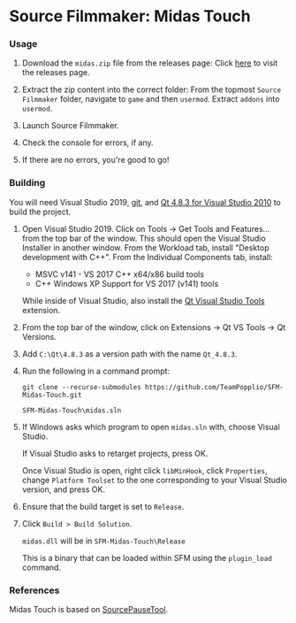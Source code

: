 # Source Filmmaker: Midas Touch

### Usage
1. Download the `midas.zip` file from the releases page:
    Click [here](https://github.com/TeamPopplio/SFM-Midas-Touch/releases) to visit the releases page.

2. Extract the zip content into the correct folder:
    From the topmost `Source Filmmaker` folder, navigate to `game` and then `usermod`. Extract `addons` into `usermod`.

3. Launch Source Filmmaker.
4. Check the console for errors, if any.
5. If there are no errors, you're good to go!

### Building
You will need Visual Studio 2019, [git](https://git-scm.com), and [Qt 4.8.3 for Visual Studio 2010](https://download.qt.io/archive/qt/4.8/4.8.3/) to build the project.

1. Open Visual Studio 2019. Click on Tools → Get Tools and Features... from the top bar of the window. 
This should open the Visual Studio Installer in another window. From the Workload tab, install "Desktop development with C++". From the Individual Components tab, install:
	- MSVC v141 - VS 2017 C++ x64/x86 build tools
	- C++ Windows XP Support for VS 2017 (v141) tools

    While inside of Visual Studio, also install the [Qt Visual Studio Tools](https://marketplace.visualstudio.com/items?itemName=TheQtCompany.QtVisualStudioTools-19123) extension.

1. From the top bar of the window, click on Extensions → Qt VS Tools → Qt Versions.

1. Add `C:\Qt\4.8.3` as a version path with the name `Qt_4.8.3`.

1. Run the following in a command prompt:
    ```
    git clone --recurse-submodules https://github.com/TeamPopplio/SFM-Midas-Touch.git
    
    SFM-Midas-Touch\midas.sln
    ```

1. If Windows asks which program to open `midas.sln` with, choose Visual Studio.

   If Visual Studio asks to retarget projects, press OK.

   Once Visual Studio is open, right click `libMinHook`, click `Properties`, change `Platform Toolset` to the one corresponding to your Visual Studio version, and press OK.

1. Ensure that the build target is set to `Release`.

1. Click `Build > Build Solution`.

   `midas.dll` will be in `SFM-Midas-Touch\Release`

   This is a binary that can be loaded within SFM using the `plugin_load` command.

### References
Midas Touch is based on [SourcePauseTool](https://github.com/YaLTeR/SourcePauseTool).